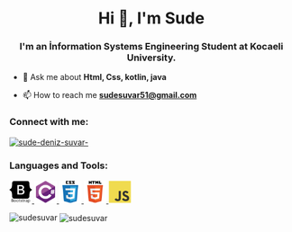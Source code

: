 <h1 align="center">Hi 👋, I'm Sude</h1>
<h3 align="center">I'm an İnformation Systems Engineering Student at Kocaeli University.</h3>

- 💬 Ask me about **Html, Css, kotlin, java**

- 📫 How to reach me **sudesuvar51@gmail.com**

<h3 align="left">Connect with me:</h3>
<p align="left">
<a href="https://linkedin.com/in/sude-deniz-suvar-" target="blank"><img align="center" src="https://raw.githubusercontent.com/rahuldkjain/github-profile-readme-generator/master/src/images/icons/Social/linked-in-alt.svg" alt="sude-deniz-suvar-" height="30" width="40" /></a>
</p>

<h3 align="left">Languages and Tools:</h3>
<p align="left"> <a href="https://getbootstrap.com" target="_blank" rel="noreferrer"> <img src="https://raw.githubusercontent.com/devicons/devicon/master/icons/bootstrap/bootstrap-plain-wordmark.svg" alt="bootstrap" width="40" height="40"/> </a> <a href="https://www.w3schools.com/cs/" target="_blank" rel="noreferrer"> <img src="https://raw.githubusercontent.com/devicons/devicon/master/icons/csharp/csharp-original.svg" alt="csharp" width="40" height="40"/> </a> <a href="https://www.w3schools.com/css/" target="_blank" rel="noreferrer"> <img src="https://raw.githubusercontent.com/devicons/devicon/master/icons/css3/css3-original-wordmark.svg" alt="css3" width="40" height="40"/> </a> <a href="https://www.w3.org/html/" target="_blank" rel="noreferrer"> <img src="https://raw.githubusercontent.com/devicons/devicon/master/icons/html5/html5-original-wordmark.svg" alt="html5" width="40" height="40"/> </a> <a href="https://developer.mozilla.org/en-US/docs/Web/JavaScript" target="_blank" rel="noreferrer"> <img src="https://raw.githubusercontent.com/devicons/devicon/master/icons/javascript/javascript-original.svg" alt="javascript" width="40" height="40"/> </a> </p>

<p><img align="left" src="https://github-readme-stats.vercel.app/api/top-langs?username=sudesuvar&show_icons=true&locale=en&layout=compact" alt="sudesuvar" /></p>

<p>&nbsp;<img align="center" src="https://github-readme-stats.vercel.app/api?username=sudesuvar&show_icons=true&locale=en" alt="sudesuvar" /></p>
